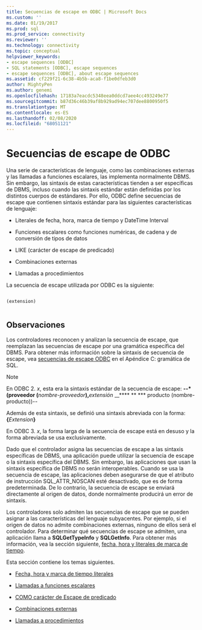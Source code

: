 ```yaml
---
title: Secuencias de escape en ODBC | Microsoft Docs
ms.custom: ''
ms.date: 01/19/2017
ms.prod: sql
ms.prod_service: connectivity
ms.reviewer: ''
ms.technology: connectivity
ms.topic: conceptual
helpviewer_keywords:
- escape sequences [ODBC]
- SQL statements [ODBC], escape sequences
- escape sequences [ODBC], about escape sequences
ms.assetid: cf229f21-6c38-4b5b-aca8-f1be0dfeb3d0
author: MightyPen
ms.author: genemi
ms.openlocfilehash: 17183a7eacdc5348eea0ddcd7aee4cc493249e77
ms.sourcegitcommit: b87d36c46b39af8b929ad94ec707dee8800950f5
ms.translationtype: MT
ms.contentlocale: es-ES
ms.lasthandoff: 02/08/2020
ms.locfileid: "68051121"
---
```

# <a name="escape-sequences-in-odbc"></a>Secuencias de escape de ODBC
Una serie de características de lenguaje, como las combinaciones externas y las llamadas a funciones escalares, las implementa normalmente DBMS. Sin embargo, las sintaxis de estas características tienden a ser específicas de DBMS, incluso cuando las sintaxis estándar están definidas por los distintos cuerpos de estándares. Por ello, ODBC define secuencias de escape que contienen sintaxis estándar para las siguientes características de lenguaje:  
  
-   Literales de fecha, hora, marca de tiempo y DateTime Interval  
  
-   Funciones escalares como funciones numéricas, de cadena y de conversión de tipos de datos  
  
-   LIKE (carácter de escape de predicado)  
  
-   Combinaciones externas  
  
-   Llamadas a procedimientos  
  
 La secuencia de escape utilizada por ODBC es la siguiente:  
  
```  
  
(extension)  
  
```  
  
## <a name="remarks"></a>Observaciones  
 Los controladores reconocen y analizan la secuencia de escape, que reemplazan las secuencias de escape por una gramática específica del DBMS. Para obtener más información sobre la sintaxis de secuencia de escape, vea [secuencias de escape ODBC](../../../odbc/reference/appendixes/odbc-escape-sequences.md) en el Apéndice C: gramática de SQL.  
  
> [!NOTE]  
>  En ODBC 2. *x*, esta era la sintaxis estándar de la secuencia de escape: **--\*(proveedor (**_nombre-proveedor_**),**_extensión_ __**** ** \*** producto (nombre-producto))--  
>   
>  Además de esta sintaxis, se definió una sintaxis abreviada con la forma: **{**_Extension_**}**  
>   
>  En ODBC 3. *x*, la forma larga de la secuencia de escape está en desuso y la forma abreviada se usa exclusivamente.  
  
 Dado que el controlador asigna las secuencias de escape a las sintaxis específicas de DBMS, una aplicación puede utilizar la secuencia de escape o la sintaxis específica del DBMS. Sin embargo, las aplicaciones que usan la sintaxis específica de DBMS no serán interoperables. Cuando se usa la secuencia de escape, las aplicaciones deben asegurarse de que el atributo de instrucción SQL_ATTR_NOSCAN esté desactivado, que es de forma predeterminada. De lo contrario, la secuencia de escape se enviará directamente al origen de datos, donde normalmente producirá un error de sintaxis.  
  
 Los controladores solo admiten las secuencias de escape que se pueden asignar a las características del lenguaje subyacentes. Por ejemplo, si el origen de datos no admite combinaciones externas, ninguno de ellos será el controlador. Para determinar qué secuencias de escape se admiten, una aplicación llama a **SQLGetTypeInfo** y **SQLGetInfo**. Para obtener más información, vea la sección siguiente, [fecha, hora y literales de marca de tiempo](../../../odbc/reference/develop-app/date-time-and-timestamp-literals.md).  
  
 Esta sección contiene los temas siguientes.  
  
-   [Fecha, hora y marca de tiempo literales](../../../odbc/reference/develop-app/date-time-and-timestamp-literals.md)  
  
-   [Llamadas a funciones escalares](../../../odbc/reference/develop-app/scalar-function-calls.md)  
  
-   [COMO carácter de Escape de predicado](../../../odbc/reference/develop-app/like-predicate-escape-character.md)  
  
-   [Combinaciones externas](../../../odbc/reference/develop-app/outer-joins.md)  
  
-   [Llamadas a procedimientos](../../../odbc/reference/develop-app/procedure-calls.md)
